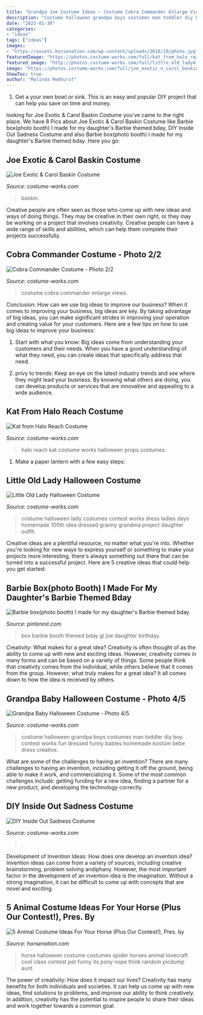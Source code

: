 ```yaml
---
title: "Grandpa Joe Costume Ideas ~ Costume Cobra Commander Enlarge Views"
description: "Costume halloween grandpa boys costumes man toddler diy boy contest works fun dressed funny babies homemade kostüm bebe dress creative"
date: "2023-01-30"
categories:
- "ideas"
tags: ["ideas"]
images:
- "https://assets.horsenation.com/wp-content/uploads/2016/10/photo.jpg"
featuredImage: "https://photos.costume-works.com/full/kat_from_halo_reach4.jpg"
featured_image: "http://photos.costume-works.com/full/little_old_lady4.jpg"
image: "https://photos.costume-works.com/full/joe_exotic_n_carol_baskin-30521-1.jpg"
ShowToc: true
author: "Malinda Medhurst"
---
```



1. Get a your own bowl or sink. This is an easy and popular DIY project that can help you save on time and money.

	

		
looking for Joe Exotic &amp; Carol Baskin Costume you've came to the right place. We have 8 Pics about Joe Exotic &amp; Carol Baskin Costume like Barbie box(photo booth) I made for my daughter&#039;s Barbie themed bday, DIY Inside Out Sadness Costume and also Barbie box(photo booth) I made for my daughter&#039;s Barbie themed bday. Here you go:
		
    
## Joe Exotic &amp; Carol Baskin Costume

<img loading=lazy src="https://photos.costume-works.com/full/joe_exotic_n_carol_baskin-30521-1.jpg" onerror="this.onerror=null;this.src='https://tse3.mm.bing.net/th?id=OIP.zI6pPOscbUwHkGpLrA3qbgHaKu&amp;pid=15.1';" alt="Joe Exotic &amp; Carol Baskin Costume">

_Source: costume-works.com_

>baskin. 

	

Creative people are often seen as those who come up with new ideas and ways of doing things. They may be creative in their own right, or they may be working on a project that involves creativity. Creative people can have a wide range of skills and abilities, which can help them complete their projects successfully.

    
## Cobra Commander Costume - Photo 2/2

<img loading=lazy src="https://photos.costume-works.com/full/cobra_commander1.jpg" onerror="this.onerror=null;this.src='https://tse2.mm.bing.net/th?id=OIP.rtQW-emqVWWI3OP1rTi22gHaMy&amp;pid=15.1';" alt="Cobra Commander Costume - Photo 2/2">

_Source: costume-works.com_

>costume cobra commander enlarge views. 

	

Conclusion: How can we use big ideas to improve our business?
When it comes to improving your business, big ideas are key. By taking advantage of big ideas, you can make significant strides in improving your operation and creating value for your customers. Here are a few tips on how to use big ideas to improve your business:
1. Start with what you know: Big ideas come from understanding your customers and their needs. When you have a good understanding of what they need, you can create ideas that specifically address that need.

2. privy to trends: Keep an eye on the latest industry trends and see where they might lead your business. By knowing what others are doing, you can develop products or services that are innovative and appealing to a wide audience.


    
## Kat From Halo Reach Costume

<img loading=lazy src="https://photos.costume-works.com/full/kat_from_halo_reach4.jpg" onerror="this.onerror=null;this.src='https://tse1.mm.bing.net/th?id=OIP.ipY6zD2zywGt0jdIMTf-4QHaJU&amp;pid=15.1';" alt="Kat from Halo Reach Costume">

_Source: costume-works.com_

>halo reach kat costume works halloween props costumes. 

	

1. Make a paper lantern with a few easy steps:

    
## Little Old Lady Halloween Costume

<img loading=lazy src="http://photos.costume-works.com/full/little_old_lady4.jpg" onerror="this.onerror=null;this.src='https://tse3.mm.bing.net/th?id=OIP.FZitfl1Hx_XRJOQfgZ0A2wHaJ3&amp;pid=15.1';" alt="Little Old Lady Halloween Costume">

_Source: costume-works.com_

>costume halloween lady costumes contest works dress ladies days homemade 100th idea dressed granny grandma project daughter outfit. 

	

Creative ideas are a plentiful resource, no matter what you're into. Whether you're looking for new ways to express yourself or something to make your projects more interesting, there's always something out there that can be turned into a successful project. Here are 5 creative ideas that could help you get started: 

    
## Barbie Box(photo Booth) I Made For My Daughter&#039;s Barbie Themed Bday

<img loading=lazy src="https://i.pinimg.com/originals/98/3d/1b/983d1b51811f89e955d37e100e573678.jpg" onerror="this.onerror=null;this.src='https://tse2.mm.bing.net/th?id=OIP.dDVjmI3NRzMnAllfPKzKjAHaJ4&amp;pid=15.1';" alt="Barbie box(photo booth) I made for my daughter&#039;s Barbie themed bday">

_Source: pinterest.com_

>box barbie booth themed bday gi joe daughter birthday. 

	

Creativity: What makes for a great idea?
Creativity is often thought of as the ability to come up with new and exciting ideas. However, creativity comes in many forms and can be based on a variety of things. Some people think that creativity comes from the individual, while others believe that it comes from the group. However, what truly makes for a great idea? It all comes down to how the idea is received by others.

    
## Grandpa Baby Halloween Costume - Photo 4/5

<img loading=lazy src="https://photos.costume-works.com/full/grandpa_baby3.jpg" onerror="this.onerror=null;this.src='https://tse1.mm.bing.net/th?id=OIP.NCnLh4Bh9lLRXujWV8TW4QHaJ3&amp;pid=15.1';" alt="Grandpa Baby Halloween Costume - Photo 4/5">

_Source: costume-works.com_

>costume halloween grandpa boys costumes man toddler diy boy contest works fun dressed funny babies homemade kostüm bebe dress creative. 

	

What are some of the challenges to having an invention?
There are many challenges to having an invention, including getting it off the ground, being able to make it work, and commercializing it. Some of the most common challenges include: getting funding for a new idea, finding a partner for a new product, and developing the technology correctly.

    
## DIY Inside Out Sadness Costume

<img loading=lazy src="https://photos.costume-works.com/full/inside_out_sadness.jpg" onerror="this.onerror=null;this.src='https://tse1.mm.bing.net/th?id=OIP.zWyy8CP4-dP1OE1QCRZWCAHaNt&amp;pid=15.1';" alt="DIY Inside Out Sadness Costume">

_Source: costume-works.com_

>. 

	

Development of Invention Ideas: How does one develop an invention idea?
Invention ideas can come from a variety of sources, including creative brainstorming, problem solving andiphany. However, the most important factor in the development of an invention idea is the imagination. Without a strong imagination, it can be difficult to come up with concepts that are novel and exciting.

    
## 5 Animal Costume Ideas For Your Horse (Plus Our Contest!), Pres. By

<img loading=lazy src="https://assets.horsenation.com/wp-content/uploads/2016/10/photo.jpg" onerror="this.onerror=null;this.src='https://tse3.mm.bing.net/th?id=OIP.pDiSKjH0nNYSLwy58t8ohgHaJ4&amp;pid=15.1';" alt="5 Animal Costume Ideas For Your Horse (Plus Our Contest!), Pres. by">

_Source: horsenation.com_

>horse halloween costume costumes spider horses animal lovecraft cool class contest pet funny its pony nope think random picdump aunt. 

	

The power of creativity: How does it impact our lives?
Creativity has many benefits for both individuals and societies. It can help us come up with new ideas, find solutions to problems, and improve our ability to think creatively. In addition, creativity has the potential to inspire people to share their ideas and work together towards a common goal.

